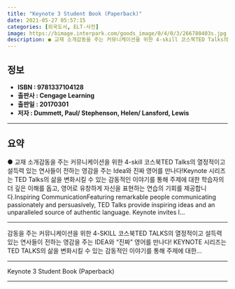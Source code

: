 ```yaml
---
title: "Keynote 3 Student Book (Paperback)"
date: 2021-05-27 05:57:15
categories: [외국도서, ELT-사전]
image: https://bimage.interpark.com/goods_image/0/4/0/3/266780403s.jpg
description: ● 교재 소개감동을 주는 커뮤니케이션을 위한 4-skill 코스북TED Talks의 열정적이고 설득력 있는 연사들이 전하는 영감을 주는 Idea와 진짜 영어를 만나다!Keynote 시리즈는 TED Talks의 삶을 변화시킬 수 있는 감동적인 이야기를 통해 주제에 대한 학습자의 더 깊
---
```


## **정보**

- **ISBN : 9781337104128**
- **출판사 : Cengage Learning**
- **출판일 : 20170301**
- **저자 : Dummett, Paul/ Stephenson, Helen/ Lansford, Lewis**

------



## **요약**

●   교재 소개감동을 주는 커뮤니케이션을 위한 4-skill 코스북TED Talks의 열정적이고 설득력 있는 연사들이 전하는 영감을 주는 Idea와 진짜 영어를 만나다!Keynote 시리즈는 TED Talks의 삶을 변화시킬 수 있는 감동적인 이야기를 통해 주제에 대한 학습자의 더 깊은 이해를 돕고, 영어로 유창하게 자신을 표현하는 연습의 기회를 제공합니다.Inspiring CommunicationFeaturing remarkable people communicating passionately and persuasively, TED Talks provide inspiring ideas and an unparalleled source of authentic language.  Keynote invites l...

------

감동을 주는 커뮤니케이션을 위한 4-SKILL 코스북TED TALKS의 열정적이고 설득력 있는 연사들이 전하는 영감을 주는 IDEA와 “진짜” 영어를 만나다!
KEYNOTE 시리즈는 TED TALKS의 삶을 변화시킬 수 있는 감동적인 이야기를 통해 주제에 대한... 

------


Keynote 3 Student Book (Paperback) 

------


